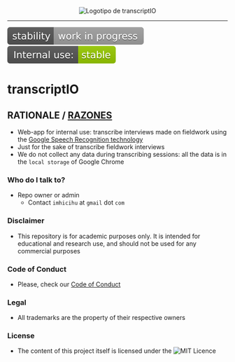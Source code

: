 <p align="center">
  <img src="images/header.png?raw=true" alt="Logotipo de transcriptIO"/>
</p>

---

![stability-work_in_progress](images/stability-work_in_progress-lightgrey.svg)
![internaluse-green](images/internal_use_-stable-green.svg)

# transcriptIO

## RATIONALE / [RAZONES](LEEME.md)

* Web-app for internal use: transcribe interviews made on fieldwork using the [Google Speech Recognition technology](https://www.google.com/intl/en/chrome/demos/speech.html)
* Just for the sake of transcribe fieldwork interviews
* We do not collect any data during transcribing sessions: all the data is in the `local storage` of Google Chrome
     
### Who do I talk to? ###

* Repo owner or admin
    - Contact `imhicihu` at `gmail` dot `com`

### Disclaimer
* This repository is for academic purposes only. It is intended for educational and research use, and should not be used for any commercial purposes

### Code of Conduct

* Please, check our [Code of Conduct](code_of_conduct.md)

### Legal ###

* All trademarks are the property of their respective owners

### License ###

* The content of this project itself is licensed under the ![MIT Licence](images/MIT-license-green.png)


